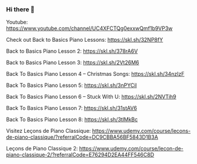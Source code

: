 ### Hi there 👋

Youtube: https://www.youtube.com/channel/UC4XFCTQg0exxwQmf1b9VP3w

Check out Back to Basics Piano Lessons: https://skl.sh/32NP8fY

Back to Basics Piano Lesson 2: https://skl.sh/378rA6V

Back to Basics Piano Lesson 3: https://skl.sh/2Vt26M6

Back To Basics Piano Lesson 4 – Christmas Songs: https://skl.sh/34nzIzF

Back To Basics Piano Lesson 5: https://skl.sh/3nPYCil

Back To Basics Piano Lesson 6 – Stuck With U: https://skl.sh/2NVTih9

Back To Basics Piano Lesson 7: https://skl.sh/31stAV6

Back To Basics Piano Lesson 8: https://skl.sh/3tlMkBc

Visitez Leçons de Piano Classique: https://www.udemy.com/course/lecons-de-piano-classique/?referralCode=DC9CBBA56BF5843D1B3A

Leçons de Piano Classique 2: https://www.udemy.com/course/lecon-de-piano-classique-2/?referralCode=E76294D2EA44FF546C8D
